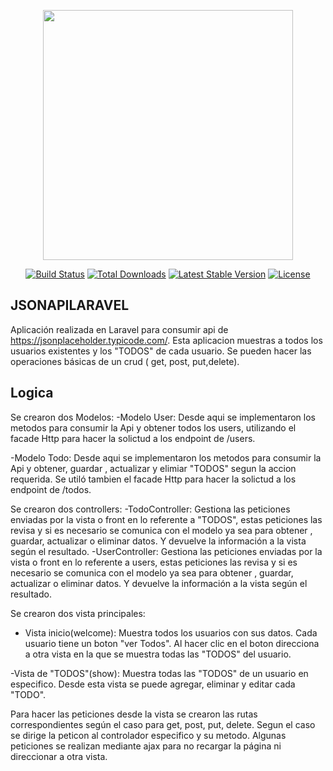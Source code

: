 <p align="center"><a href="https://laravel.com" target="_blank"><img src="https://raw.githubusercontent.com/laravel/art/master/logo-lockup/5%20SVG/2%20CMYK/1%20Full%20Color/laravel-logolockup-cmyk-red.svg" width="400"></a></p>

<p align="center">
<a href="https://travis-ci.org/laravel/framework"><img src="https://travis-ci.org/laravel/framework.svg" alt="Build Status"></a>
<a href="https://packagist.org/packages/laravel/framework"><img src="https://img.shields.io/packagist/dt/laravel/framework" alt="Total Downloads"></a>
<a href="https://packagist.org/packages/laravel/framework"><img src="https://img.shields.io/packagist/v/laravel/framework" alt="Latest Stable Version"></a>
<a href="https://packagist.org/packages/laravel/framework"><img src="https://img.shields.io/packagist/l/laravel/framework" alt="License"></a>
</p>

## JSONAPILARAVEL 

Aplicación realizada en Laravel para consumir api de https://jsonplaceholder.typicode.com/. Esta aplicacion muestras a todos los usuarios existentes y los "TODOS" de cada usuario. Se pueden hacer las operaciones básicas de un crud ( get, post, put,delete).


## Logica

Se crearon dos Modelos:
-Modelo User: Desde aqui se implementaron los metodos para consumir la Api y obtener todos los users, utilizando el facade Http para hacer la solictud a los endpoint de /users.

-Modelo Todo: Desde aqui se implementaron los metodos para consumir la Api y obtener, guardar , actualizar y elimiar  "TODOS" segun la accion requerida. Se  utiló tambien el facade Http para hacer la solictud a los endpoint de /todos.


Se crearon dos controllers:
-TodoController: Gestiona las peticiones enviadas por la vista o front en lo referente a "TODOS", estas peticiones las revisa y si es necesario  se comunica con el modelo ya sea para obtener , guardar, actualizar o eliminar datos. Y devuelve la información a la vista según el resultado.
-UserController: Gestiona las peticiones enviadas por la vista o front en lo referente a users, estas peticiones las revisa y si es necesario  se comunica con el modelo ya sea para obtener , guardar, actualizar o eliminar datos. Y devuelve la información a la vista según el resultado. 

Se crearon dos vista principales:
- Vista inicio(welcome): Muestra todos los usuarios con sus datos. Cada usuario tiene un boton "ver Todos". Al hacer clic en el boton direcciona a otra vista en la que se muestra todas las "TODOS" del usuario.

-Vista de "TODOS"(show): Muestra todas las "TODOS" de un usuario en especifico. Desde esta vista se puede agregar, eliminar y editar cada "TODO".


Para hacer las peticiones desde la vista se crearon las rutas correspondientes según el caso para get, post, put, delete. Segun el caso se dirige la peticon al controlador especifico y su metodo.  Algunas peticiones se realizan mediante ajax para no recargar la página ni direccionar a otra vista.











